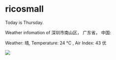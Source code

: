 # ricosmall

Today is Thursday.

Weather infomation of 深圳市南山区， 广东省， 中国: 

Weather: 晴, Temperature: 24 ℃ , Air Index: 43 优

<img src="https://github-readme-stats.vercel.app/api?username=ricosmall&show_icons=true" />
